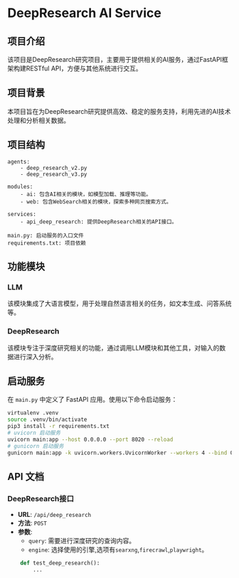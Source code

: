# DeepResearch AI Service
## 项目介绍

该项目是DeepResearch研究项目，主要用于提供相关的AI服务，通过FastAPI框架构建RESTful API，方便与其他系统进行交互。

## 项目背景
本项目旨在为DeepResearch研究提供高效、稳定的服务支持，利用先进的AI技术处理和分析相关数据。

## 项目结构
```plaintext
agents:
    - deep_research_v2.py
    - deep_research_v3.py

modules:
    - ai: 包含AI相关的模块，如模型加载、推理等功能。
    - web: 包含WebSearch相关的模块，探索多种网页搜索方式。

services:
    - api_deep_research: 提供DeepResearch相关的API接口。

main.py: 启动服务的入口文件
requirements.txt: 项目依赖
```

## 功能模块
### LLM
该模块集成了大语言模型，用于处理自然语言相关的任务，如文本生成、问答系统等。

### DeepResearch
该模块专注于深度研究相关的功能，通过调用LLM模块和其他工具，对输入的数据进行深入分析。

## 启动服务
在 `main.py` 中定义了 FastAPI 应用。使用以下命令启动服务：
```bash
virtualenv .venv
source .venv/bin/activate
pip3 install -r requirements.txt
# uvicorn 启动服务
uvicorn main:app --host 0.0.0.0 --port 8020 --reload
# gunicorn 启动服务
gunicorn main:app -k uvicorn.workers.UvicornWorker --workers 4 --bind 0.0.0.0:8020
```

## API 文档
### DeepResearch接口
- **URL**: `/api/deep_research`
- **方法**: `POST`
- **参数**: 
  - `query`: 需要进行深度研究的查询内容。
  - `engine`: 选择使用的引擎,选项有`searxng`,`firecrawl`,`playwright`。
```python
    def test_deep_research():
        ...
```
